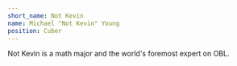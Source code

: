 ```yaml
---
short_name: Not Kevin
name: Michael "Not Kevin" Young
position: Cuber
---
```

Not Kevin is a math major and the world's foremost expert on OBL.
